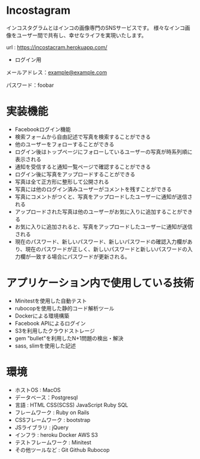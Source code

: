 # Incostagram

インコスタグラムとはインコの画像専門のSNSサービスです。 様々なインコ画像をユーザー間で共有し、幸せなライフを実現いたします。 

url : https://incostacram.herokuapp.com/

* ログイン用

メールアドレス：example@example.com

パスワード：foobar

# 実装機能

* Facebookログイン機能
* 検索フォームから自由記述で写真を検索することができる
* 他のユーザーをフォローすることができる
* ログイン後はトップページにフォローしているユーザーの写真が時系列順に表示される
* 通知を受信すると通知一覧ページで確認することができる
* ログイン後に写真をアップロードすることができる
* 写真は全て正方形に整形して公開される
* 写真には他のログイン済みユーザーがコメントを残すことができる
* 写真にコメントがつくと、写真をアップロードしたユーザーに通知が送信される
* アップロードされた写真は他のユーザーがお気に入りに追加することができる
* お気に入りに追加されると、写真をアップロードしたユーザーに通知が送信される
* 現在のパスワード、新しいパスワード、新しいパスワードの確認入力欄があり、現在のパスワードが正しく、新しいパスワードと新しいパスワードの入力欄が一致する場合にパスワードが更新される。

# アプリケーション内で使用している技術

* Minitestを使用した自動テスト
* rubocopを使用した静的コード解析ツール
* Dockerによる環境構築
* Facebook APIによるログイン
* S3を利用したクラウドストレージ
* gem "bullet"を利用したN+1問題の検出・解決
* sass, slimを使用した記述

# 環境

* ホストOS : MacOS
* データベース：Postgresql
* 言語 : HTML CSS(SCSS) JavaScript Ruby SQL
* フレームワーク : Ruby on Rails
* CSSフレームワーク : bootstrap
* JSライブラリ : jQuery
* インフラ : heroku Docker AWS S3
* テストフレームワーク : Minitest
* その他ツールなど : Git Github Rubocop
